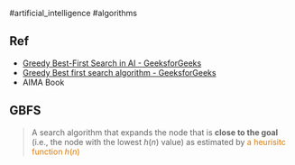 #artificial_intelligence #algorithms 
## Ref 
- [Greedy Best-First Search in AI - GeeksforGeeks](https://www.geeksforgeeks.org/greedy-best-first-search-in-ai/?ref=gcse_outind)
- [Greedy Best first search algorithm - GeeksforGeeks](https://www.geeksforgeeks.org/greedy-best-first-search-algorithm/)
- AIMA Book

## GBFS
> A search algorithm that expands the node that is **close to the goal** (i.e., the node with the lowest $h(n)$ value) as estimated by <font color="#de7802">a heurisitc function $h(n)$</font>


